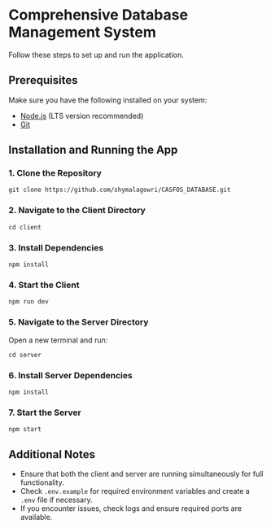 # Comprehensive Database Management System

Follow these steps to set up and run the application.

## Prerequisites
Make sure you have the following installed on your system:
- [Node.js](https://nodejs.org/) (LTS version recommended)
- [Git](https://git-scm.com/)

## Installation and Running the App

### 1. Clone the Repository
```
git clone https://github.com/shymalagowri/CASFOS_DATABASE.git
```

### 2. Navigate to the Client Directory
```
cd client
```

### 3. Install Dependencies
```
npm install
```

### 4. Start the Client
```
npm run dev
```

### 5. Navigate to the Server Directory
Open a new terminal and run:
```
cd server
```

### 6. Install Server Dependencies
```
npm install
```

### 7. Start the Server
```
npm start
```

## Additional Notes
- Ensure that both the client and server are running simultaneously for full functionality.
- Check `.env.example` for required environment variables and create a `.env` file if necessary.
- If you encounter issues, check logs and ensure required ports are available.